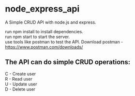 # node_express_api
A Simple CRUD API with node.js and express. <br>

run npm install to install dependencies. <br>
run npm start to start the server. <br>
use tools like postman to test the API.
Download postman - https://www.postman.com/downloads/

## The API can do simple CRUD operations:

C - Create user <br> 
R - Read user <br>
U - Update user <br>
D - Delete user
